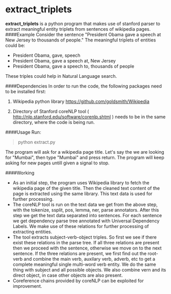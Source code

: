 # extract_triplets
**extract_triplets** is a python program that makes use of stanford parser to extract meaningful entity triplets from sentences of wikipedia pages.
####Example
Consider the sentence "President Obama gave a speech at New Jersey to thousands of people."
The meaningful triplets of entities could be:
* President Obama, gave, speech
* President Obama, gave a speech at, New Jersey
* President Obama, gave a speech to, thousands of people

These triples could help in Natural Language search.

####Dependencies
In order to run the code, the following packages need to be installed first:

1. Wikipedia python library https://github.com/goldsmith/Wikipedia

2. Directory of Stanford coreNLP tool ( http://nlp.stanford.edu/software/corenlp.shtml ) needs to be in the same directory, where the code is being run.

####Usage
Run:
>python extract.py

The program will ask for a wikipedia page title. Let's say the we are looking for "Mumbai", then type "Mumbai" and press return. The program will keep asking for new pages untill given a signal to stop.

####Working

* As an initial step, the program uses Wikipedia library to fetch the wikipedia page of the given title. Then the cleaned text content of the page is extracted using the same library. This text data is used for further processing.
* The coreNLP tool is run on the text data we get from the above step, with the tokenize, ssplit, pos, lemma, ner, parse annotators. After this step we get the text data separated into sentences. For each sentence we get dependency parse tree annotated with Universal Dependency Labels. We make use of these relations for further processing of extracting entities.
* The tool extracts subject-verb-object triples. So first we see if there exist these relations in the parse tree. If all three relations are present then we proceed with the sentence, otherwise we move on to the next sentence. If the three relations are present, we first find out the root-verb and combine the main verb, auxilary verb, adverb, etc to get a complete meaningful single multi-word verb entity. We do the same thing with subject and all possible objects. We also combine vern and its direct object, in case other objects are also present.
* Coreference chains provided by coreNLP can be exploited for improvement.

